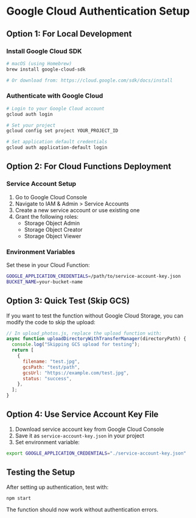 # Google Cloud Authentication Setup

## Option 1: For Local Development

### Install Google Cloud SDK

```bash
# macOS (using Homebrew)
brew install google-cloud-sdk

# Or download from: https://cloud.google.com/sdk/docs/install
```

### Authenticate with Google Cloud

```bash
# Login to your Google Cloud account
gcloud auth login

# Set your project
gcloud config set project YOUR_PROJECT_ID

# Set application default credentials
gcloud auth application-default login
```

## Option 2: For Cloud Functions Deployment

### Service Account Setup

1. Go to Google Cloud Console
2. Navigate to IAM & Admin > Service Accounts
3. Create a new service account or use existing one
4. Grant the following roles:
   - Storage Object Admin
   - Storage Object Creator
   - Storage Object Viewer

### Environment Variables

Set these in your Cloud Function:

```bash
GOOGLE_APPLICATION_CREDENTIALS=/path/to/service-account-key.json
BUCKET_NAME=your-bucket-name
```

## Option 3: Quick Test (Skip GCS)

If you want to test the function without Google Cloud Storage, you can modify the code to skip the upload:

```javascript
// In upload_photos.js, replace the upload function with:
async function uploadDirectoryWithTransferManager(directoryPath) {
  console.log("Skipping GCS upload for testing");
  return [
    {
      filename: "test.jpg",
      gcsPath: "test/path",
      gcsUrl: "https://example.com/test.jpg",
      status: "success",
    },
  ];
}
```

## Option 4: Use Service Account Key File

1. Download service account key from Google Cloud Console
2. Save it as `service-account-key.json` in your project
3. Set environment variable:

```bash
export GOOGLE_APPLICATION_CREDENTIALS="./service-account-key.json"
```

## Testing the Setup

After setting up authentication, test with:

```bash
npm start
```

The function should now work without authentication errors.
